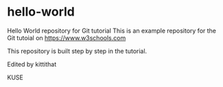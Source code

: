 # hello-world
Hello World repository for Git tutorial
This is an example repository for the Git tutoial on https://www.w3schools.com

This repository is built step by step in the tutorial.

Edited by kittithat

KUSE